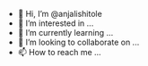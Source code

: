 - 👋 Hi, I’m @anjalishitole
- 👀 I’m interested in ...
- 🌱 I’m currently learning ...
- 💞️ I’m looking to collaborate on ...
- 📫 How to reach me ...

<!---
anjalishitole/anjalishitole is a ✨ special ✨ repository because its `README.md` (this file) appears on your GitHub profile.
You can click the Preview link to take a look at your changes.
--->
